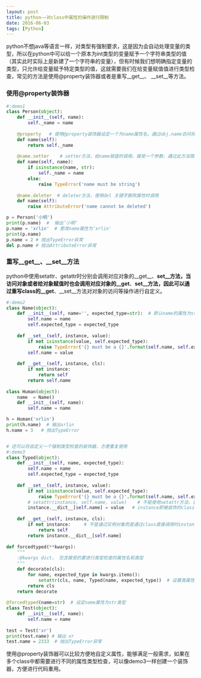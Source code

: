 ```yaml
---
layout: post
title: python——对class中属性的操作进行限制
date: 2016-06-03
tags: [Python]
---
```


python不想java等语言一样，对类型有强制要求，这是因为会自动处理变量的类型，所以在python中可以给一个原本为int类型的变量赋予一个字符串类型的值（其实此时实际上是新建了一个字符串的变量），但有时候我们想明确指定变量的类型，只允许给变量赋予特定类型的值，这就需要我们在给变量赋值值进行类型检查，常见的方法是使用@property装饰器或者是重写__get__、 __set__等方法。  
### 使用@property装饰器

```python
#:demo1
class Person(object):
    def __init__(self, name):
        self._name = name
    
    @property   # 使用@property装饰器设定一个为name属性名，通过obj.name访问将返回 self._name
    def name(self):   
        return self._name
    
    @name.setter    # setter方法，给name赋值时调用，接受一个参数，通过此方法限定name只能是字符串类型
    def name(self, name):
        if isinstance(name, str):
            self._name = name
        else:
            raise TypeError('name must be string')
    
    @name.deleter  # deleter方法，使用del 关键字删除属性时调用
    def name(self):
        raise AttributeError('name cannot be deleted')

p = Person('小明')
print(p.name)  #  输出’小明‘
p.name = 'xrlin'  # 更改name属性为’xrlin'
print(p.name)
p.name = 2 # 抛出TypeError异常
del p.name # 抛出AttributeError异常

```

### 重写__get__、__set__方法  
python中使用setattr、getattr时分别会调用对应对象的__get__、__set__方法，当访问对象或者给对象赋值时也会调用对应对象的__get__、__set__方法，因此可以通过重写class的__get__、__set__方法对对象的访问等操作进行自定义。

```python
#:demo2
class Name(object):
    def __init__(self, name='', expected_type=str):  # 默认name的属性为str类型
        self.name = name
        self.expected_type = expected_type
        
    def __set__(self, instance, value):   
        if not isinstance(value, self.expected_type):  
            raise TypeError('{} must be a {}'.format(self.name, self.expected_type))  # 当类型不符合时抛出异常
        self.name = value    
        
    def __get__(self, instance, cls):
        if not instance:
            return self
        return self.name
        
class Human(object):
    name  = Name()  
    def __init__(self, name):
        self.name = name

h = Human('xrlin')
print(h.name)  # 输出xrlin
h.name = 3   # 抛出TypeError


# 还可以将自定义一个强制类型检查的装饰器，方便重复使用
#:demo3
class Typed(object):
    def __init__(self, name, expected_type):
        self.name = name
        self.expected_type = expected_type
        
    def __set__(self, instance, value):  
        if not isinstance(value, self.expected_type):
            raise TypeError('{} must be a {}'.format(self.name, self.expected_type))
        # setattr(instance, self.name, value)    # 不能使用setattr方法，该方法就是调用__set__方法，会导致循环递归调用
        instance.__dict__[self.name] = value   # instance即被装饰的class的实例对象
        
    def __get__(self, instance, cls):  
        if not instance:     # 不是通过实例对象而是通过class直接调用时instance为None
            return self
        return instance.__dict__[self.name]
        
def forcedtyped(**kwargs):
    """
    :@kwargs dict， 包含接受的要进行类型检查的属性名和类型
    """
    def decorate(cls):
        for name, expected_type in kwargs.items():
            setattr(cls, name, Typed(name, expected_type))  # 设置类属性
        return cls
    return decorate
    
@forcedtyped(name=str)  # 设定name属性为str类型
class Test(object):
    def __init__(self, name):
        self.name = name
        
test = Test('xr')
print(test.name) # 输出 xr
test.name = 2333  # 抛出TypeError异常
```
使用@property装饰器可以比较方便地自定义属性，能够满足一般需求，如果在多个class中都需要进行不同的属性类型检查，可以像demo3一样创建一个装饰器，方便进行代码重用。



